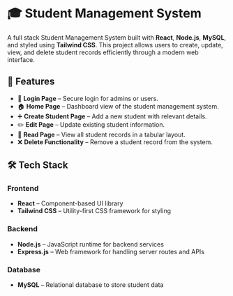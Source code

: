 # 🎓 Student Management System

A full stack Student Management System built with **React**, **Node.js**, **MySQL**, and styled using **Tailwind CSS**. This project allows users to create, update, view, and delete student records efficiently through a modern web interface.

## 🚀 Features

- 🔐 **Login Page** – Secure login for admins or users.
- 🏠 **Home Page** – Dashboard view of the student management system.
- ➕ **Create Student Page** – Add a new student with relevant details.
- ✏️ **Edit Page** – Update existing student information.
- 📄 **Read Page** – View all student records in a tabular layout.
- ❌ **Delete Functionality** – Remove a student record from the system.

## 🛠️ Tech Stack

### Frontend
- **React** – Component-based UI library
- **Tailwind CSS** – Utility-first CSS framework for styling

### Backend
- **Node.js** – JavaScript runtime for backend services
- **Express.js** – Web framework for handling server routes and APIs

### Database
- **MySQL** – Relational database to store student data


